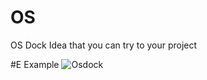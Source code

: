 # OS
OS Dock Idea that you can try to your project 

#E Example
![Osdock](https://github.com/rifqanzalbina/animationwebcollection/assets/124742008/e7da7c88-7332-4c09-80a5-e9a445edbb8b)
